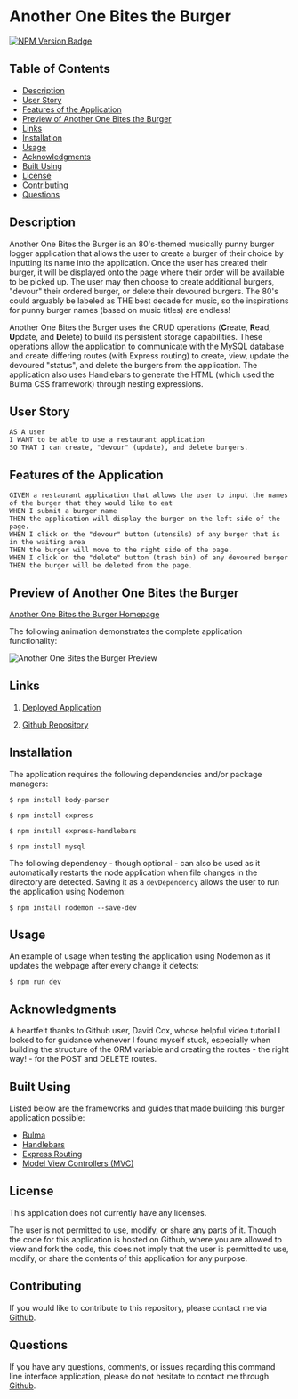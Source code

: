 # Another One Bites the Burger

[![NPM Version Badge](https://badge.fury.io/js/%40angular%2Fcore.svg)](https://badge.fury.io/js/%40angular%2Fcore)

## Table of Contents
*  [Description](#description)
*  [User Story](#user-story)
*  [Features of the Application](#features-of-the-application)
*  [Preview of Another One Bites the Burger](#preview-of-another-one-bites-the-burger)
*  [Links](#links)
*  [Installation](#installation)
*  [Usage](#usage)
*  [Acknowledgments](#acknowledgments)
*  [Built Using](#built-using)
*  [License](#license)
*  [Contributing](#contributing)
*  [Questions](#questions)

## Description

Another One Bites the Burger is an 80's-themed musically punny burger logger application that allows the user to create a burger of their choice by inputting its name into the application. Once the user has created their burger, it will be displayed onto the page where their order will be available to be picked up. The user may then choose to create additional burgers, "devour" their ordered burger, or delete their devoured burgers. The 80's could arguably be labeled as THE best decade for music, so the inspirations for punny burger names (based on music titles) are endless!

Another One Bites the Burger uses the CRUD operations (**C**reate, **R**ead, **U**pdate, and **D**elete) to build its persistent storage capabilities. These operations allow the application to communicate with the MySQL database and create differing routes (with Express routing) to create, view, update the devoured "status", and delete the burgers from the application. The application also uses Handlebars to generate the HTML (which used the Bulma CSS framework) through nesting expressions.

## User Story
~~~
AS A user  
I WANT to be able to use a restaurant application
SO THAT I can create, "devour" (update), and delete burgers.
~~~

## Features of the Application
~~~
GIVEN a restaurant application that allows the user to input the names of the burger that they would like to eat  
WHEN I submit a burger name  
THEN the application will display the burger on the left side of the page.  
WHEN I click on the "devour" button (utensils) of any burger that is in the waiting area  
THEN the burger will move to the right side of the page.  
WHEN I click on the "delete" button (trash bin) of any devoured burger  
THEN the burger will be deleted from the page.  
~~~

## Preview of Another One Bites the Burger

[Another One Bites the Burger Homepage](public/assets/images/anotherOneBitesTheBurgerHomepage.png)

The following animation demonstrates the complete application functionality:

![Another One Bites the Burger Preview](https://github.com/rh9891/AnotherOneBitesTheBurger/blob/master/public/assets/images/anotherOneBitesTheBurgerPreview.gif)

## Links

1. [Deployed Application](https://another-one-bites-the-burger.herokuapp.com)

2. [Github Repository](https://github.com/rh9891/AnotherOneBitesTheBurger)

## Installation

The application requires the following dependencies and/or package managers:
~~~
$ npm install body-parser
~~~

~~~
$ npm install express
~~~

~~~
$ npm install express-handlebars
~~~

~~~
$ npm install mysql
~~~

The following dependency - though optional - can also be used as it automatically restarts the node application when file changes in the directory are detected. Saving it as a `devDependency` allows the user to run the application using Nodemon:

~~~
$ npm install nodemon --save-dev
~~~

## Usage

An example of usage when testing the application using Nodemon as it updates the webpage after every change it detects:
~~~
$ npm run dev
~~~

## Acknowledgments

A heartfelt thanks to Github user, David Cox, whose helpful video tutorial I looked to for guidance whenever I found myself stuck, especially when building the structure of the ORM variable and creating the routes - the right way! - for the POST and DELETE routes.

## Built Using

Listed below are the frameworks and guides that made building this burger application possible:

* [Bulma](https://bulma.io/documentation/)
* [Handlebars](https://handlebarsjs.com/guide/#what-is-handlebars)
* [Express Routing](https://expressjs.com/en/guide/routing.html)
* [Model View Controllers (MVC)](https://www.geeksforgeeks.org/mvc-design-pattern/)

## License

This application does not currently have any licenses.

The user is not permitted to use, modify, or share any parts of it. Though the code for this application is hosted on Github, where you are allowed to view and fork the code, this does not imply that the user is permitted to use, modify, or share the contents of this application for any purpose.

## Contributing

If you would like to contribute to this repository, please contact me via [Github](https://github.com/rh9891).

## Questions

If you have any questions, comments, or issues regarding this command line interface application, please do not hesitate to contact me through [Github](https://github.com/rh9891).